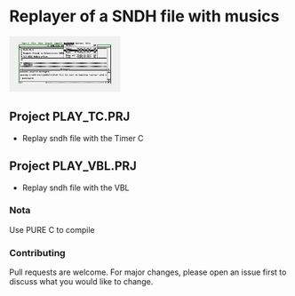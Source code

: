 # Replayer of a SNDH file with musics

<img src="https://github.com/NoExtra-Team/Samples/blob/master/MUSIC/MYM_V161/SOURCE/C/PLAY_TC.png" width="200" height="100"/><br>
## Project PLAY_TC.PRJ
- Replay sndh file with the Timer C

## Project PLAY_VBL.PRJ
- Replay sndh file with the VBL

### Nota
Use PURE C to compile

### Contributing
Pull requests are welcome. For major changes, please open an issue first to discuss what you would like to change.